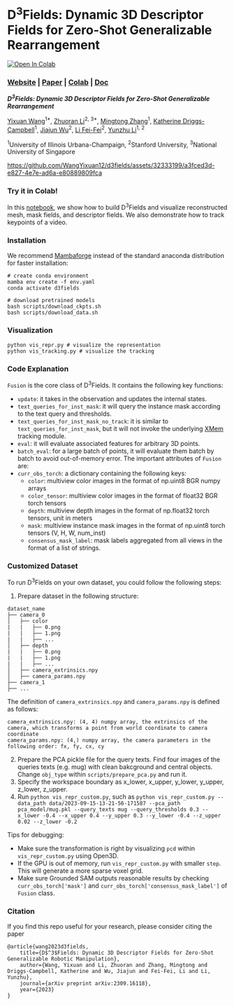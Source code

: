 # D<sup>3</sup>Fields: Dynamic 3D Descriptor Fields for Zero-Shot Generalizable Rearrangement

[![Open In Colab](https://colab.research.google.com/assets/colab-badge.svg)](https://colab.research.google.com/drive/1xps4Ji_Xl8-riXF9cNYfkfmFiW-UWV0j?usp=sharing)

### [Website](https://robopil.github.io/d3fields/) | [Paper](https://arxiv.org/abs/2309.16118/) | [Colab](https://colab.research.google.com/drive/1xps4Ji_Xl8-riXF9cNYfkfmFiW-UWV0j?usp=sharing) | [Doc](https://robopil.github.io/d3fields/doc)

***D<sup>3</sup>Fields: Dynamic 3D Descriptor Fields for Zero-Shot Generalizable Rearrangement***

<a target="_blank" href="https://wangyixuan12.github.io/">Yixuan Wang</a><sup>1*</sup>,
<a target="_blank" href="https://robopil.github.io/d3fields/">Zhuoran Li</a><sup>2, 3*</sup>,
<a target="_blank" href="https://robo-alex.github.io/">Mingtong Zhang</a><sup>1</sup>,
<a target="_blank" href="https://ece.illinois.edu/about/directory/faculty/krdc">Katherine Driggs-Campbell</a><sup>1</sup>,
<a target="_blank" href="https://jiajunwu.com/">Jiajun Wu</a><sup>2</sup>,
<a target="_blank" href="https://profiles.stanford.edu/fei-fei-li">Li Fei-Fei</a><sup>2</sup>,
<a target="_blank" href="https://yunzhuli.github.io/">Yunzhu Li</a><sup>1, 2</sup>
            
<sup>1</sup>University of Illinois Urbana-Champaign,
<sup>2</sup>Stanford University,
<sup>3</sup>National University of Singapore<br>

https://github.com/WangYixuan12/d3fields/assets/32333199/a3fced3d-e827-4e7e-ad6a-e80889809fca

### Try it in Colab!

In this [notebook](https://colab.research.google.com/drive/1xps4Ji_Xl8-riXF9cNYfkfmFiW-UWV0j?usp=sharing), we show how to build D<sup>3</sup>Fields and visualize reconstructed mesh, mask fields, and descriptor fields. We also demonstrate how to track keypoints of a video.

### Installation
We recommend [Mambaforge](https://github.com/conda-forge/miniforge#mambaforge) instead of the standard anaconda distribution for faster installation:
```
# create conda environment
mamba env create -f env.yaml
conda activate d3fields

# download pretrained models
bash scripts/download_ckpts.sh
bash scripts/download_data.sh
```

### Visualization
```
python vis_repr.py # visualize the representation
python vis_tracking.py # visualize the tracking
```

### Code Explanation
`Fusion` is the core class of D<sup>3</sup>Fields. It contains the following key functions:
- `update`: it takes in the observation and updates the internal states.
- `text_queries_for_inst_mask`: it will query the instance mask according to the text query and thresholds.
- `text_queries_for_inst_mask_no_track`: it is similar to `text_queries_for_inst_mask`, but it will not invoke the underlying [XMem](https://github.com/hkchengrex/XMem) tracking module.
- `eval`: it will evaluate associated features for arbitrary 3D points.
- `batch_eval`: for a large batch of points, it will evaluate them batch by batch to avoid out-of-memory error.
The important attributes of `Fusion` are:
- `curr_obs_torch`: a dictionary containing the following keys:
    - `color`: multiview color images in the format of np.uint8 BGR numpy arrays
    - `color_tensor`: multiview color images in the format of float32 BGR torch tensors
    - `depth`: multiview depth images in the format of np.float32 torch tensors, unit in meters
    - `mask`: multiview instance mask images in the format of np.uint8 torch tensors (V, H, W, num_inst)
    - `consensus_mask_label`: mask labels aggregated from all views in the format of a list of strings.

### Customized Dataset
To run D<sup>3</sup>Fields on your own dataset, you could follow the following steps:
1. Prepare dataset in the following structure:
```
dataset_name
├── camera_0
│   ├── color
|   |   ├── 0.png
|   |   ├── 1.png
|   |   ├── ...
│   ├── depth
|   |   ├── 0.png
|   |   ├── 1.png
|   |   ├── ...
│   ├── camera_extrinsics.npy
│   ├── camera_params.npy
├── camera_1
├── ...
```
The definition of `camera_extrinsics.npy` and `camera_params.npy` is defined as follows:
```
camera_extrinsics.npy: (4, 4) numpy array, the extrinsics of the camera, which transforms a point from world coordinate to camera coordinate
camera_params.npy: (4,) numpy array, the camera parameters in the following order: fx, fy, cx, cy
```
2. Prepare the PCA pickle file for the query texts. Find four images of the queries texts (e.g. mug) with clean bakcground and central objects. Change `obj_type` within `scripts/prepare_pca.py` and run it.
3. Specify the workspace boundary as x_lower, x_upper, y_lower, y_upper, z_lower, z_upper.
4. Run `python vis_repr_custom.py`, such as `python vis_repr_custom.py --data_path data/2023-09-15-13-21-56-171587 --pca_path pca_model/mug.pkl --query_texts mug --query_thresholds 0.3 --x_lower -0.4 --x_upper 0.4 --y_upper 0.3 --y_lower -0.4 --z_upper 0.02 --z_lower -0.2`

Tips for debugging:
- Make sure the transformation is right by visualizing `pcd` within `vis_repr_custom.py` using Open3D.
- If the GPU is out of memory, run `vis_repr_custom.py` with smaller `step`. This will generate a more sparse voxel grid.
- Make sure Grounded SAM outputs reasonable results by checking `curr_obs_torch['mask']` and `curr_obs_torch['consensus_mask_label']` of `Fusion` class.

### Citation

If you find this repo useful for your research, please consider citing the paper
```
@article{wang2023d3fields,
    title={D$^3$Fields: Dynamic 3D Descriptor Fields for Zero-Shot Generalizable Robotic Manipulation},
    author={Wang, Yixuan and Li, Zhuoran and Zhang, Mingtong and Driggs-Campbell, Katherine and Wu, Jiajun and Fei-Fei, Li and Li, Yunzhu},
    journal={arXiv preprint arXiv:2309.16118},
    year={2023}
}
```
